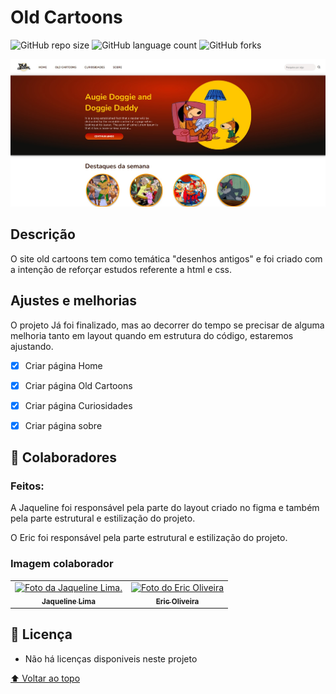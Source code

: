 # Old Cartoons

![GitHub repo size](https://img.shields.io/github/repo-size/jaquelinelima2/Site-old-cartoons?style=for-the-badge)
![GitHub language count](https://img.shields.io/github/languages/count/jaquelinelima2/Site-old-cartoons?style=for-the-badge)
![GitHub forks](https://img.shields.io/github/forks/jaquelinelima2/Site-old-cartoons?style=for-the-badge)

<img src=".github/preview-site-old-cartoons.jpg" alt="exemplo imagem">

## Descrição

O site old cartoons tem como temática "desenhos antigos" e foi criado com a intenção de reforçar estudos referente a html e css.

## Ajustes e melhorias

O projeto Já foi finalizado, mas ao decorrer do tempo se precisar de alguma melhoria tanto em layout quando em estrutura do código, estaremos ajustando.

- [x] Criar página Home
- [x] Criar página Old Cartoons
- [x] Criar página Curiosidades
- [x] Criar página sobre


## 🤝 Colaboradores

### Feitos: 

A Jaqueline foi responsável pela parte do layout criado no figma e também pela parte estrutural e estilização do projeto.

O Eric foi responsável pela parte estrutural e estilização do projeto.

### Imagem colaborador

<table>
  <tr>
    <td align="center">
      <a href="https://github.com/jaquelinelima2">
        <img src="https://avatars.githubusercontent.com/u/104800554?v=4" width="100px;" alt="Foto da Jaqueline Lima."/><br>
        <sub>
          <b>Jaqueline Lima</b>
        </sub>
      </a>
    </td>
    <td align="center">
      <a href="https://github.com/Ericodesenvolvedor">
        <img src="https://avatars.githubusercontent.com/u/100439353?v=4" width="100px;" alt="Foto do Eric Oliveira"/><br>
        <sub>
          <b>Eric Oliveira</b>
        </sub>
      </a>
    </td>
  </tr>
</table>

## 📝 Licença

- Não há licenças disponiveis neste projeto

[⬆ Voltar ao topo](#Old-Cartoons)<br>


<!-- # Site Old Cartoons 

Repositório criado durante estudo

Criação de Site fictício sobre desenhos antigos.

 
## Aprendizados

Prática de HTML E CSS

## 🛠 Habilidades

HTML
CSS
Figma 

## Apêndice

Banner e logo criados e improvisados por mim  para este projeto.

Layout criado por mim no Figma. -->
